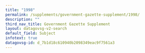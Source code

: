 ```yaml
---
title: "1998"
permalink: /supplements/government-gazette-supplement/1998/
description: ""
third_nav_title: Government Gazette Supplement
layout: datagovsg-v2-search
default_field: Subject
infotext: true
datagovsg-id: d_7b1d18c610940b2098349eac9f7561a3
---
```

